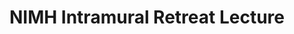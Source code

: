---
title: "NIMH Intramural Retreat Lecture"
project_id: 
conference_id: ""
presenters:
   - peter_bandettini
summary: "NIMH Intramural Retreat Lecture"
file: /assets/presentations/
filename: 
layout: presentation
---